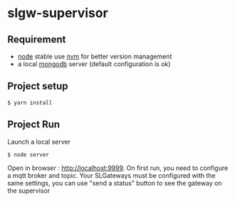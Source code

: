 # slgw-supervisor

## Requirement

* [node](https://nodejs.org/) stable use [nvm](https://github.com/nvm-sh/nvm) for better version management
* a local [mongodb](https://www.mongodb.com/download-center/community) server (default configuration is ok)

## Project setup
```
$ yarn install
```

## Project Run
Launch a local server 
```
$ node server
```
Open in browser : [http://localhost:9999](http://localhost:9999).
On first run, you need to configure a mqtt broker and topic.
Your SLGateways must be configured with the same settings, you can use "send a status" button to see the gateway on the supervisor
